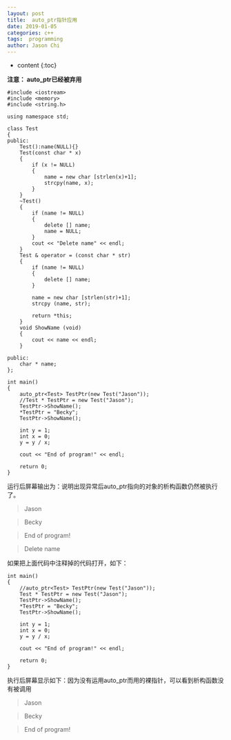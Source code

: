 ```yaml
---
layout: post
title:  auto_ptr指针应用
date: 2019-01-05
categories: c++
tags:  programming
author: Jason Chi
---
```

* content
{:toc}





**注意： auto_ptr已经被弃用**

```
#include <iostream>
#include <memory>
#include <string.h>

using namespace std;

class Test
{
public:
    Test():name(NULL){}
    Test(const char * x)
    {
        if (x != NULL)
        {
            name = new char [strlen(x)+1];
            strcpy(name, x);
        }
    }
    ~Test()
    {
        if (name != NULL)
        {
            delete [] name;
            name = NULL;
        }
        cout << "Delete name" << endl;
    }
    Test & operator = (const char * str)
    {
        if (name != NULL)
        {
            delete [] name;
        }

        name = new char [strlen(str)+1];
        strcpy (name, str);

        return *this;
    }
    void ShowName (void)
    {
        cout << name << endl;
    }

public:
    char * name;
};

int main()
{
    auto_ptr<Test> TestPtr(new Test("Jason"));
    //Test * TestPtr = new Test("Jason");
    TestPtr->ShowName();
    *TestPtr = "Becky";
    TestPtr->ShowName();

    int y = 1;
    int x = 0;
    y = y / x;

    cout << "End of program!" << endl;

    return 0;
}
```

运行后屏幕输出为：说明出现异常后auto_ptr指向的对象的析构函数仍然被执行了。

>Jason

>Becky

>End of program!

>Delete name

如果把上面代码中注释掉的代码打开，如下：
```
int main()
{
    //auto_ptr<Test> TestPtr(new Test("Jason"));
    Test * TestPtr = new Test("Jason");
    TestPtr->ShowName();
    *TestPtr = "Becky";
    TestPtr->ShowName();

    int y = 1;
    int x = 0;
    y = y / x;

    cout << "End of program!" << endl;

    return 0;
}
```

执行后屏幕显示如下：因为没有运用auto_ptr而用的裸指针，可以看到析构函数没有被调用
>Jason

>Becky

>End of program!

